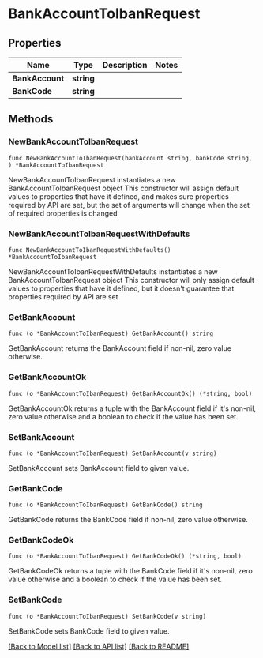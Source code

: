 # BankAccountToIbanRequest

## Properties

Name | Type | Description | Notes
------------ | ------------- | ------------- | -------------
**BankAccount** | **string** |  | 
**BankCode** | **string** |  | 

## Methods

### NewBankAccountToIbanRequest

`func NewBankAccountToIbanRequest(bankAccount string, bankCode string, ) *BankAccountToIbanRequest`

NewBankAccountToIbanRequest instantiates a new BankAccountToIbanRequest object
This constructor will assign default values to properties that have it defined,
and makes sure properties required by API are set, but the set of arguments
will change when the set of required properties is changed

### NewBankAccountToIbanRequestWithDefaults

`func NewBankAccountToIbanRequestWithDefaults() *BankAccountToIbanRequest`

NewBankAccountToIbanRequestWithDefaults instantiates a new BankAccountToIbanRequest object
This constructor will only assign default values to properties that have it defined,
but it doesn't guarantee that properties required by API are set

### GetBankAccount

`func (o *BankAccountToIbanRequest) GetBankAccount() string`

GetBankAccount returns the BankAccount field if non-nil, zero value otherwise.

### GetBankAccountOk

`func (o *BankAccountToIbanRequest) GetBankAccountOk() (*string, bool)`

GetBankAccountOk returns a tuple with the BankAccount field if it's non-nil, zero value otherwise
and a boolean to check if the value has been set.

### SetBankAccount

`func (o *BankAccountToIbanRequest) SetBankAccount(v string)`

SetBankAccount sets BankAccount field to given value.


### GetBankCode

`func (o *BankAccountToIbanRequest) GetBankCode() string`

GetBankCode returns the BankCode field if non-nil, zero value otherwise.

### GetBankCodeOk

`func (o *BankAccountToIbanRequest) GetBankCodeOk() (*string, bool)`

GetBankCodeOk returns a tuple with the BankCode field if it's non-nil, zero value otherwise
and a boolean to check if the value has been set.

### SetBankCode

`func (o *BankAccountToIbanRequest) SetBankCode(v string)`

SetBankCode sets BankCode field to given value.



[[Back to Model list]](../README.md#documentation-for-models) [[Back to API list]](../README.md#documentation-for-api-endpoints) [[Back to README]](../README.md)


